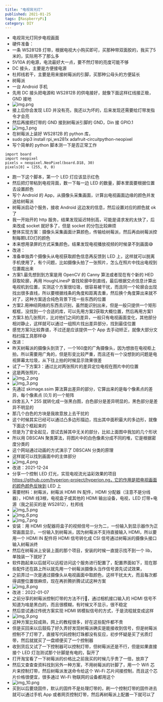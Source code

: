 ```yaml
---
title: "电视背光灯"
published: 2021-01-25
tags: [RaspberryPi]
category: DIY
---
```


- 电视背光灯同步电视画面
- 硬件准备：
- 一条 WS2812B 灯带，根据电视大小购买即可，买那种带双面胶的，我买了5米的，实际用不了那么多
- 5V10A 的电源，电流最好大一点，要不然灯带的亮度可能不够
- DC 接头，主要是方便接电源
- 杜邦线若干，主要是用来接树莓派的引脚，买那种公母头的方便延长
- 树莓派
- 一台 Android 手机
- 先用 DC 接头把电源和 WS2812B 的供电接好，就像下面这样红线接正极，GND 接地
- ![img.png](img.png)
- 接上后你会发现 LED 并没有亮，我还以为坏的，后来发现还需要给灯带发指令才会亮
- 然后再接把灯带的 GND 接到树莓派引脚的 GND，Din 接 GPIO.1
- ![img_1.png](img_1.png)
- 在树莓派上装好 WS2812B 的 python 库，
- sudo pip3 install rpi_ws281x adafruit-circuitpython-neopixel
- 写个简单的 python 脚本测一下是否正常工作
```
import board
import neopixel
pixels = neopixel.NeoPixel(board.D18, 30)
pixels[0] = (255, 0, 0)
```
- 跑一下这个脚本，第一个 LED 灯应该显示红色
- 然后把灯带粘到电视背面，数一下每一边 LED 的数量，脚本里面要根据位置去设置颜色
- 写个 Android 的 App，从摄像头采集画面，计算出电视画面边缘的颜色并发送给树莓派
- 树莓派启动个服务，接收 Android 这边发的信息，然后设置对应的颜色就 ok 了
- 我一开始开的 http 服务，结果发现延迟特别高，可能是请求发的太快了，后来改成 socket 就好多了，但是 socket 的分包比较麻烦
- 整体实现方案：摄像头采集画面计算颜色，传输给树莓派，然后再由树莓派控制每颗LED灯的颜色
- 本来想用录屏的方式采集颜色，结果发现电视播放视频的时候录不到画面😅
- 改进：
- 准备单独弄个摄像头从电视获取颜色信息再反馈到 LED 上，这样就可以脱离手机使用了，有个问题，比如摄像头拍了一张照片，怎么在照片中找出电视到位置裁出来
- 方案1.最先想到到方案是用 OpenCV 的 Canny 算法或者现在有个新的 HED 获取轮廓，再用 HoughLinesP 查找轮廓中到直线，最后根据交点信息计算出电视机到位置，实测这个方案很垃圾，很容易被干扰，而且同一个轮廓会出现找出很多直线，所以要根据线条的角度和距离去重，然后换个角度算出来就不对了，这种方案适合纯色背景下找一些东西的位置
- 方案2.用神经网络的东西去识别，虽然能识别出来，但是一般只提供一个矩形框框，没找到一个合适的库，可以先用方案2获取大概位置，然后再用方案1
- 方案3.拍几张照片，比对他们之间的差异，一般只有电视画面变化，其他部分相对静止，这样就可以通过一组照片找出差异部分，找到最佳位置
- 感觉方案3比较靠谱，不过还是应该提供一个 App 去手动矫正，就像大部分文档扫描工具那样😅
- 改进：
- 昨天树莓派的摄像头到货了，一个160度的广角摄像头，因为想放在电视柜上拍，所以需要用广角的，但是形变比较严重，而且还有一个没想到的问题是电视屏幕太垃圾，从下往上拍的时候显示效果很差
- 试了一下方案3：通过比对两张照片的差异定位电视在图片中的位置
- 这是两张照片，
- ![img_2.png](img_2.png)
- ![img_3.png](img_3.png)
- 先通过 skimage.ssim 算法算出差异的部分，它算出来的是每个像素点的差异，每个像素点 [0,1] 的一个矩阵
- 四舍五入 * 255 就转化成一张黑白图，白色部分是差异明显的，黑色部分是差异不明显的
- 那几个白色的方块是我故意放上去干扰的
- 这个时候其实已经可以通过凸多边形描边，找出其中面积最大的多边形，就像下面这个框起来的
- 但是为了安全起见，尝试去掉其中无关的部分，比如上面图中我加的几个形状
- 所以用 DBSCAN 聚类算法，将图片中的白色像素分成不同的堆，它是根据密度分类的
- 这个网站通过动画的方式演示了 DBSCAN 分类的原理
- 这样就可以找到画面中的主体部分
- ![img_4.png](img_4.png)
- 改进：2021-12-24
- 分享一个控制 LED 灯光，实现电视流光溢彩效果的项目 https://github.com/hyperion-project/hyperion.ng，它的作用是把电视画面的颜色颜色反映到 LED 上
- 需要材料：树莓派，树莓派 HDMI IN 配件，HDMI 分配器（注意不是分线器），HDMI 线3根，电视盒子或其他的 HDMI 输出设备，电视，LED 灯带+电源（我之前买的是 WS2812），杜邦线
- ![img_5.png](img_5.png)
- ![img_6.png](img_6.png)
- ![img_7.png](img_7.png)
- 安装：用 HDMI 分配器将盒子的视频信号一分为二，一份输入到显示器作为正常画面显示，一份输入到树莓派，因为树莓派不支持直接输入 HDMI，所以要用一个 HDMI IN 配件将 HDMI 信号转化成 CSI 信号通过树莓派的摄像头接口输入树莓派终
- 然后在树莓派上安装上面的那个项目，安装的时候一直提示找不到一个 lib，单独装一下就好了
- 软件跑起来以后就可以远程访问这个服务进行配置了，配置界面如下，现在那些配件还在路上所以就先用一个树莓派摄像头当作信号源先试试效果，
- 之前弄过一次是通过摄像头从电视画面中取颜色，这样干扰太大，而且每次都得调整位置很麻烦，现在再折腾折腾试试这种方案
- ![img_8.png](img_8.png)
- 改进：2022-01-07
- 之前分享的树莓派控制灯带的方法不行🙅，通过相机接口输入的 HDMI 信号不知道为啥是黑白的，而且很模糊，有时候又不显示，很不稳定
- 然后尝试通过传统方案实现 HDMI 转模拟信号的方式，于是流程就变成这样
- ![img_9.png](img_9.png)
- 这种方案比较成熟，网上的教程很多，好在这些配件都不贵
- 但是买回来以后鼓捣了好久弄好发现树莓派确实是能接收到信号，但是树莓派控制不了灯带了，直接写代码控制灯珠都没有反应，初步怀疑是买了劣质灯带，然后就就买了一盘顺便买了一个控制器
- 收到货后又试了一下控制器可以控制灯带，但树莓派还是不行，但是如果直接接个 LED 灯泡测试那个针脚是有电的，裂开了
- 打开淘宝看了一下树莓派的价格比之前我买的时候几乎贵了一倍，放弃了
- 然后又查查查资料找到另外一种方案，不用树莓派的针脚了，用一个 Wifi 芯片来控制灯带，然后树莓派发送命令给这个 Wi-Fi 芯片间接控制，而且这个芯片价格很便宜，很多通过 Wi-Fi 物联网的设备都用这个
- ![img_10.png](img_10.png)
- 买到以后要烧固件，默认的固件不是处理灯带的，刷一个控制灯带的固件进去就可以通过手机 App 或者网页控制灯带，然后再树莓派上配置一下就可以了